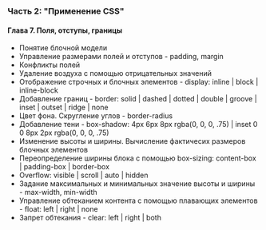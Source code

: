 ### Часть 2: "Применение CSS"

#### Глава 7. Поля, отступы, границы

- Понятие блочной модели
- Управление размерами полей и отступов - padding, margin
- Конфликты полей
- Удаление воздуха с помощью отрицательных значений
- Отображение строчных и блочных элементов - display: inline | block | inline-block
- Добавление границ - border: solid | dashed | dotted | double | groove | inset | outset | ridge | none
- Цвет фона. Скругление углов - border-radius
- Добавление тени - box-shadow: 4px 6px 8px rgba(0, 0, 0, .75) | inset 0 0 8px 2px rgba(0, 0, 0, .75)
- Изменение высоты и ширины. Вычисление фактичесих размеров блочных элементов
- Переопределение ширины блока с помощью box-sizing: content-box | padding-box | border-box
- Overflow: visible | scroll | auto | hidden
- Задание максимальных и минимальных значение высоты и ширины - max-width, min-width
- Управление обтеканием контента с помощью плавающих элементов - float: left | right | none
- Запрет обтекания - clear: left | right | both
